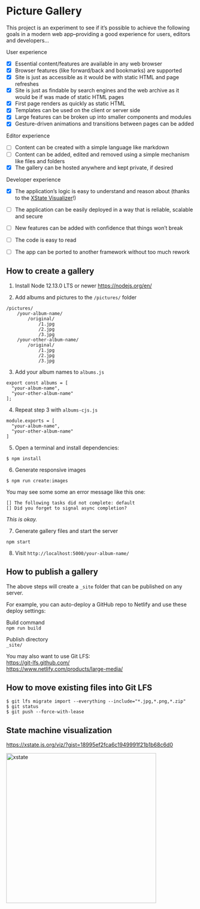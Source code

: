 
# Picture Gallery

This project is an experiment to see if it’s possible to achieve the following goals in a modern web app–providing a good experience for users, editors and developers…

User experience
- [x] Essential content/features are available in any web browser
- [x] Browser features (like forward/back and bookmarks) are supported
- [x] Site is just as accessible as it would be with static HTML and page refreshes
- [x] Site is just as findable by search engines and the web archive as it would be if was made of static HTML pages
- [x] First page renders as quickly as static HTML
- [x] Templates can be used on the client or server side
- [x] Large features can be broken up into smaller components and modules
- [x] Gesture-driven animations and transitions between pages can be added

Editor experience
- [ ] Content can be created with a simple language like markdown
- [ ] Content can be added, edited and removed using a simple mechanism like files and folders
- [x] The gallery can be hosted anywhere and kept private, if desired

Developer experience
- [x] The application’s logic is easy to understand and reason about (thanks to the [XState Visualizer](
https://xstate.js.org/viz/?gist=18995ef2fca6c1949991f21b1b68c6d0)!)
- [ ] The application can be easily deployed in a way that is reliable, scalable and secure
- [ ] New features can be added with confidence that things won’t break
- [ ] The code is easy to read
- [ ] The app can be ported to another framework without too much rework


## How to create a gallery

1. Install Node 12.13.0 LTS or newer
https://nodejs.org/en/

2. Add albums and pictures to the `/pictures/` folder

```
/pictures/
    /your-album-name/
        /original/
            /1.jpg
            /2.jpg
            /3.jpg
    /your-other-album-name/
        /original/
            /1.jpg
            /2.jpg
            /3.jpg
```

3. Add your album names to `albums.js`

```
export const albums = [
  "your-album-name",
  "your-other-album-name"
];
```

4. Repeat step 3 with `albums-cjs.js`

```
module.exports = [
  "your-album-name",
  "your-other-album-name"
]
```

5. Open a terminal and install dependencies:

```
$ npm install
```

6. Generate responsive images

```
$ npm run create:images
```

You may see some some an error message like this one:

```
[] The following tasks did not complete: default
[] Did you forget to signal async completion?
```

_This is okay._

7. Generate gallery files and start the server

```
npm start
```

8. Visit `http://localhost:5000/your-album-name/`


## How to publish a gallery

The above steps will create a `_site` folder that can be published on any server.

For example, you can auto-deploy a GitHub repo to Netlify and use these deploy settings:

Build command  
`npm run build`

Publish directory  
`_site/`

You may also want to use Git LFS:  
https://git-lfs.github.com/  
https://www.netlify.com/products/large-media/


## How to move existing files into Git LFS

```
$ git lfs migrate import --everything --include="*.jpg,*.png,*.zip"
$ git status
$ git push --force-with-lease
```

## State machine visualization

https://xstate.js.org/viz/?gist=18995ef2fca6c1949991f21b1b68c6d0

<a href="https://xstate.js.org/viz/?gist=18995ef2fca6c1949991f21b1b68c6d0" rel="nofollow"><img src="https://user-images.githubusercontent.com/926616/68065699-40ba2a80-fcea-11e9-889f-3fee08ea35a0.png" alt="xstate" width="400"></a>
